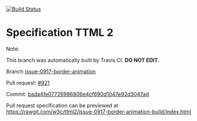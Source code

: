 [![Build Status](https://travis-ci.org/w3c/ttml2.svg?branch=issue-0917-border-animation)](https://travis-ci.org/w3c/ttml2)


# Specification TTML 2


Note:


This branch was automatically built by Travis CI. <b>DO NOT EDIT</b>.


 Branch [issue-0917-border-animation](https://github.com/w3c/ttml2/tree/issue-0917-border-animation)


 Pull request: [#921](https://github.com/w3c/ttml2/pull/921)


 Commit: [bada4fe07726986806e4cf690d1047e92d3047ad](https://github.com/w3c/ttml2/commit/bada4fe07726986806e4cf690d1047e92d3047ad)

Pull request specification can be previewed at https://rawgit.com/w3c/ttml2/issue-0917-border-animation-build/index.html



